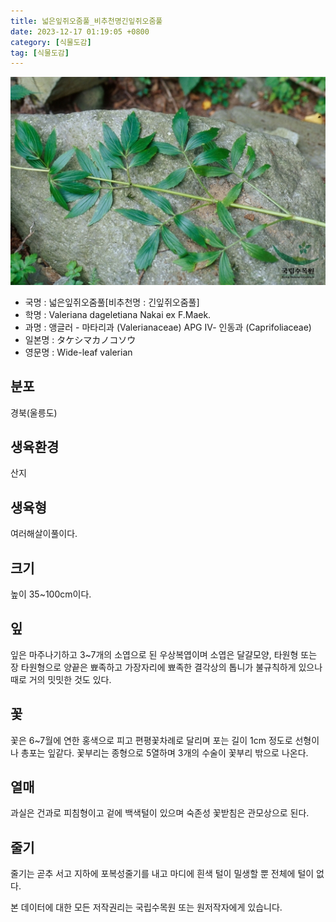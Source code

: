 ```yaml
---
title: 넓은잎쥐오줌풀_비추천명긴잎쥐오줌풀
date: 2023-12-17 01:19:05 +0800
category: [식물도감]
tag: [식물도감]
---
```




![넓은잎쥐오줌풀[비추천명 : 긴잎쥐오줌풀]](/assets/img/fileUpload/plants/basic/Valerianaceae/Valeriana/16415/16415_1_th2.jpg)
- 국명 : 넓은잎쥐오줌풀[비추천명 : 긴잎쥐오줌풀]
- 학명 : Valeriana dageletiana Nakai ex F.Maek.
- 과명 : 앵글러 - 마타리과 (Valerianaceae) APG Ⅳ- 인동과 (Caprifoliaceae)
- 일본명 : タケシマカノコソウ
- 영문명 : Wide-leaf valerian


## 분포
경북(울릉도)
## 생육환경
산지
## 생육형
여러해살이풀이다.
## 크기
높이 35~100cm이다.
## 잎
잎은 마주나기하고 3~7개의 소엽으로 된 우상복엽이며 소엽은 달걀모양, 타원형 또는 장 타원형으로 양끝은 뾰족하고 가장자리에 뾰족한 결각상의 톱니가 불규칙하게 있으나 때로 거의 밋밋한 것도 있다.
## 꽃
꽃은 6~7월에 연한 홍색으로 피고 편평꽃차례로 달리며 포는 길이 1cm 정도로 선형이나 총포는 잎같다. 꽃부리는 종형으로 5열하며 3개의 수술이 꽃부리 밖으로 나온다.
## 열매
과실은 건과로 피침형이고 겉에 백색털이 있으며 숙존성 꽃받침은 관모상으로 된다.
## 줄기
줄기는 곧추 서고 지하에 포복성줄기를 내고 마디에 흰색 털이 밀생할 뿐 전체에 털이 없다.






본 데이터에 대한 모든 저작권리는 국립수목원 또는 원저작자에게 있습니다.
